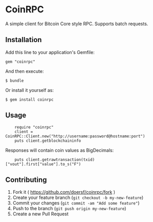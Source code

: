 # CoinRPC

A simple client for Bitcoin Core style RPC. Supports batch requests.

## Installation

Add this line to your application's Gemfile:

    gem "coinrpc"

And then execute:

    $ bundle

Or install it yourself as:

    $ gem install coinrpc

## Usage

```
    require "coinrpc"
    client = CoinRPC::Client.new("http://username:password@hostname:port")
    puts client.getblockchaininfo
```

Responses will contain coin values as BigDecimals:

```
    puts client.getrawtransaction(txid)["vout"].first["value"].to_s("F")
```

## Contributing

1. Fork it ( https://github.com/doersf/coinrpc/fork )
2. Create your feature branch (`git checkout -b my-new-feature`)
3. Commit your changes (`git commit -am "Add some feature"`)
4. Push to the branch (`git push origin my-new-feature`)
5. Create a new Pull Request
